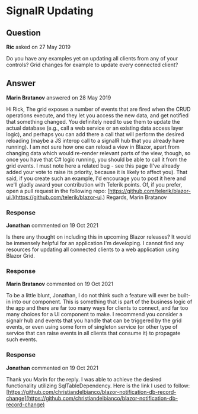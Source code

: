 # SignalR Updating

## Question

**Ric** asked on 27 May 2019

Do you have any examples yet on updating all clients from any of your controls? Grid changes for example to update every connected client?

## Answer

**Marin Bratanov** answered on 28 May 2019

Hi Rick, The grid exposes a number of events that are fired when the CRUD operations execute, and they let you access the new data, and get notified that something changed. You definitely need to use them to update the actual database (e.g., call a web service or an existing data access layer logic), and perhaps you can add there a call that will perform the desired reloading (maybe a JS interop call to a signalR hub that you already have running). I am not sure how one can reload a view in Blazor, apart from changing data which would re-render relevant parts of the view, though, so once you have that C# logic running, you should be able to call it from the grid events. I must note here a related bug - see this page (I've already added your vote to raise its priority, because it is likely to affect you). That said, if you create such an example, I'd encourage you to post it here and we'll gladly award your contribution with Telerik points. Of, if you prefer, open a pull request in the following repo: [https://github.com/telerik/blazor-ui.](https://github.com/telerik/blazor-ui.) Regards, Marin Bratanov

### Response

**Jonathan** commented on 19 Oct 2021

Is there any thought on including this in upcoming Blazor releases? It would be immensely helpful for an application I'm developing. I cannot find any resources for updating all connected clients to a web application using Blazor Grid.

### Response

**Marin Bratanov** commented on 19 Oct 2021

To be a little blunt, Jonathan, I do not think such a feature will ever be built-in into our component. This is something that is part of the business logic of the app and there are far too many ways for clients to connect, and far too many choices for a UI component to make. I recommend you consider a signalr hub and events that you handle that can be triggered by the grid events, or even using some form of singleton service (or other type of service that can raise events in all clients that consume it) to propagate such events.

### Response

**Jonathan** commented on 19 Oct 2021

Thank you Marin for the reply. I was able to achieve the desired functionality utilizing SqlTableDependency. Here is the link I used to follow: [https://github.com/christiandelbianco/blazor-notification-db-record-change](https://github.com/christiandelbianco/blazor-notification-db-record-change)
